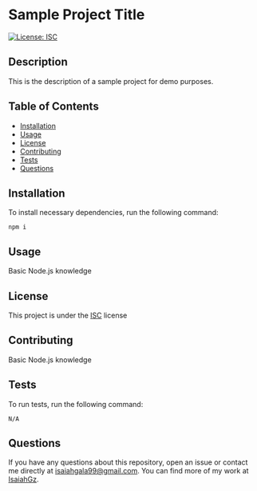 # Sample Project Title
[![License: ISC](https://img.shields.io/badge/License-ISC-blue.svg)](https://opensource.org/licenses/ISC)

## Description
This is the description of a sample project for demo purposes.

## Table of Contents
- [Installation](#installation)
- [Usage](#usage)
- [License](#license)
- [Contributing](#contributing)
- [Tests](#tests)
- [Questions](#questions)

## Installation
To install necessary dependencies, run the following command:
```
npm i
```

## Usage
Basic Node.js knowledge

## License
This project is under the [ISC](https://opensource.org/licenses/ISC) license

## Contributing
Basic Node.js knowledge

## Tests
To run tests, run the following command:
```
N/A
```

## Questions
If you have any questions about this repository, open an issue or contact me directly at [isaiahgala99@gmail.com](mailto:isaiahgala99@gmail.com). You can find more of my work at [IsaiahGz](https://github.com/IsaiahGz).

